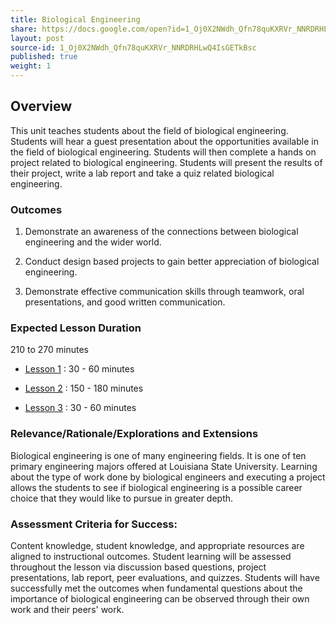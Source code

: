```yaml
---
title: Biological Engineering
share: https://docs.google.com/open?id=1_Oj0X2NWdh_Qfn78quKXRVr_NNRDRHLwQ4IsGETkBsc
layout: post
source-id: 1_Oj0X2NWdh_Qfn78quKXRVr_NNRDRHLwQ4IsGETkBsc
published: true
weight: 1
---
```


## Overview

This unit teaches students about the field of biological engineering. Students will hear a guest presentation about the opportunities available in the field of biological engineering.  Students will then complete a hands on project related to biological engineering.  Students will present the results of their project, write a lab report and take a quiz related biological engineering.

### Outcomes

1. Demonstrate an awareness of the connections between biological engineering and the wider world.

2. Conduct design based projects to gain better appreciation of biological engineering.

3. Demonstrate effective communication skills through teamwork, oral presentations, and good written communication.

### Expected Lesson Duration

210 to 270 minutes

* [Lesson 1](#) : 30 - 60 minutes

* [Lesson 2](#) : 150 - 180 minutes

* [Lesson 3](#) : 30 - 60 minutes

### Relevance/Rationale/Explorations and Extensions

Biological engineering is one of many engineering fields.  It is one of ten primary engineering majors offered at Louisiana State University.  Learning about the type of work done by biological engineers and executing a project allows the students to see if biological engineering is a possible career choice that they would like to pursue in greater depth. 

### Assessment Criteria for Success:

Content knowledge, student knowledge, and appropriate resources are aligned to instructional outcomes. Student learning will be assessed throughout the lesson via discussion based questions, project presentations, lab report, peer evaluations, and quizzes. Students will have successfully met the outcomes when fundamental questions about the importance of biological engineering can be observed through their own work and their peers' work. 


